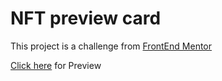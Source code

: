 # NFT preview card
This project is a challenge from [FrontEnd Mentor](https://www.frontendmentor.io/)

[Click here](https://nft-preview-card-pezrz7j72-diogojustino.vercel.app/) for Preview
